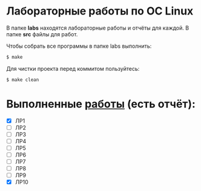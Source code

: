 # Лабораторные работы по ОС Linux

В папке **labs** находятся лабораторные работы и отчёты для каждой.
В папке **src** файлы для работ.

Чтобы собрать все программы в папке labs выполнить:
```bash
$ make
```
Для чистки проекта перед коммитом пользуйтесь:
```bash
$ make clean
```

# Выполненные [работы](https://github.com/wooftown/spbstu-os-labs/tree/master/labs) (есть отчёт):
- [x] ЛР1
- [ ] ЛР2
- [ ] ЛР3
- [ ] ЛР4
- [ ] ЛР5
- [ ] ЛР6
- [ ] ЛР7
- [ ] ЛР8
- [ ] ЛР9
- [x] ЛР10
